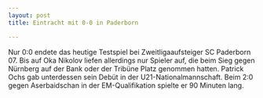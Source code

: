 ```yaml
---
layout: post
title: Eintracht mit 0-0 in Paderborn

---
```


Nur 0:0 endete das heutige Testspiel bei Zweitligaaufsteiger SC Paderborn 07. Bis auf Oka Nikolov liefen allerdings nur Spieler auf, die beim Sieg gegen Nürnberg auf der Bank oder der Tribüne Platz genommen hatten. Patrick Ochs gab unterdessen sein Debüt in der U21-Nationalmannschaft. Beim 2:0 gegen Aserbaidschan in der EM-Qualifikation spielte er 90 Minuten lang.


